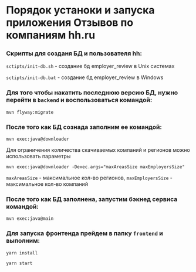 # Порядок устаноки и запуска приложения Отзывов по компаниям hh.ru

### Скрипты для созданя БД и пользователя hh:

`sctipts/init-db.sh` - создание бд employer_review в Unix системах

`sctipts/init-db.bat` - создание бд employer_review в Windows

### Для того чтобы накатить последнюю версию БД, нужно перейти в `backend` и воспользоваться командой:
```
mvn flyway:migrate
```

### После того как БД сознада заполним ее командой:
```
mvn exec:java@downloader 
```
Для ограничения количества скачиваемых компаний и регионов можно использовать параметры
```
mvn exec:java@downloader -Dexec.args="maxAreasSize maxEmployersSize"
```
`maxAreasSize` - максимальное кол-во регионов, `maxEmployersSize` - максимальное кол-во компаний

### После того как БД заполнена, запустим бэкнед сервиса командой:
```
mvn exec:java@main
```

### Для запуска фронтенда прейдем в папку `frontend` и выполним:
```
yarn install

yarn start
```
